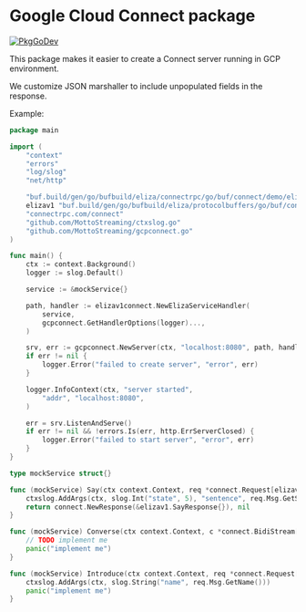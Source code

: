 # Google Cloud Connect package
[![PkgGoDev][godev:image]][godev:url]

This package makes it easier to create a Connect server running in GCP environment.

We customize JSON marshaller to include unpopulated fields in the response.

Example:
```go
package main

import (
	"context"
	"errors"
	"log/slog"
	"net/http"

	"buf.build/gen/go/bufbuild/eliza/connectrpc/go/buf/connect/demo/eliza/v1/elizav1connect"
	elizav1 "buf.build/gen/go/bufbuild/eliza/protocolbuffers/go/buf/connect/demo/eliza/v1"
	"connectrpc.com/connect"
	"github.com/MottoStreaming/ctxslog.go"
	"github.com/MottoStreaming/gcpconnect.go"
)

func main() {
	ctx := context.Background()
	logger := slog.Default()

	service := &mockService{}

	path, handler := elizav1connect.NewElizaServiceHandler(
		service,
		gcpconnect.GetHandlerOptions(logger)...,
	)

	srv, err := gcpconnect.NewServer(ctx, "localhost:8080", path, handler)
	if err != nil {
		logger.Error("failed to create server", "error", err)
	}

	logger.InfoContext(ctx, "server started",
		"addr", "localhost:8080",
	)

	err = srv.ListenAndServe()
	if err != nil && !errors.Is(err, http.ErrServerClosed) {
		logger.Error("failed to start server", "error", err)
	}
}

type mockService struct{}

func (mockService) Say(ctx context.Context, req *connect.Request[elizav1.SayRequest]) (*connect.Response[elizav1.SayResponse], error) {
	ctxslog.AddArgs(ctx, slog.Int("state", 5), "sentence", req.Msg.GetSentence())
	return connect.NewResponse(&elizav1.SayResponse{}), nil
}

func (mockService) Converse(ctx context.Context, c *connect.BidiStream[elizav1.ConverseRequest, elizav1.ConverseResponse]) error {
	// TODO implement me
	panic("implement me")
}

func (mockService) Introduce(ctx context.Context, req *connect.Request[elizav1.IntroduceRequest], c2 *connect.ServerStream[elizav1.IntroduceResponse]) error {
	ctxslog.AddArgs(ctx, slog.String("name", req.Msg.GetName()))
	panic("implement me")
}
```

[godev:image]:  https://pkg.go.dev/badge/github.com/MottoStreaming/gcpconnect.go
[godev:url]:    https://pkg.go.dev/github.com/MottoStreaming/gcpconnect.go
